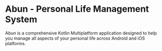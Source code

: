 # Abun - Personal Life Management System

Abun is a comprehensive Kotlin Multiplatform application designed to help you manage all aspects of your personal life across Android and iOS platforms.

